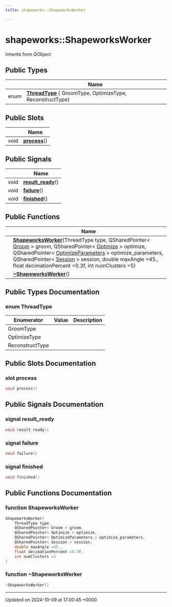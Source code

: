 ```yaml
---
title: shapeworks::ShapeworksWorker

---
```


# shapeworks::ShapeworksWorker





Inherits from QObject

## Public Types

|                | Name           |
| -------------- | -------------- |
| enum| **[ThreadType](../Classes/classshapeworks_1_1ShapeworksWorker.md#enum-threadtype)** { GroomType, OptimizeType, ReconstructType} |

## Public Slots

|                | Name           |
| -------------- | -------------- |
| void | **[process](../Classes/classshapeworks_1_1ShapeworksWorker.md#slot-process)**() |

## Public Signals

|                | Name           |
| -------------- | -------------- |
| void | **[result_ready](../Classes/classshapeworks_1_1ShapeworksWorker.md#signal-result-ready)**() |
| void | **[failure](../Classes/classshapeworks_1_1ShapeworksWorker.md#signal-failure)**() |
| void | **[finished](../Classes/classshapeworks_1_1ShapeworksWorker.md#signal-finished)**() |

## Public Functions

|                | Name           |
| -------------- | -------------- |
| | **[ShapeworksWorker](../Classes/classshapeworks_1_1ShapeworksWorker.md#function-shapeworksworker)**(ThreadType type, QSharedPointer< [Groom](../Classes/classshapeworks_1_1Groom.md) > groom, QSharedPointer< [Optimize](../Classes/classshapeworks_1_1Optimize.md) > optimize, QSharedPointer< [OptimizeParameters](../Classes/classshapeworks_1_1OptimizeParameters.md) > optimize_parameters, QSharedPointer< [Session](../Classes/classshapeworks_1_1Session.md) > session, double maxAngle =45., float decimationPercent =0.3f, int numClusters =5) |
| | **[~ShapeworksWorker](../Classes/classshapeworks_1_1ShapeworksWorker.md#function-~shapeworksworker)**() |

## Public Types Documentation

### enum ThreadType

| Enumerator | Value | Description |
| ---------- | ----- | ----------- |
| GroomType | |   |
| OptimizeType | |   |
| ReconstructType | |   |




## Public Slots Documentation

### slot process

```cpp
void process()
```


## Public Signals Documentation

### signal result_ready

```cpp
void result_ready()
```


### signal failure

```cpp
void failure()
```


### signal finished

```cpp
void finished()
```


## Public Functions Documentation

### function ShapeworksWorker

```cpp
ShapeworksWorker(
    ThreadType type,
    QSharedPointer< Groom > groom,
    QSharedPointer< Optimize > optimize,
    QSharedPointer< OptimizeParameters > optimize_parameters,
    QSharedPointer< Session > session,
    double maxAngle =45.,
    float decimationPercent =0.3f,
    int numClusters =5
)
```


### function ~ShapeworksWorker

```cpp
~ShapeworksWorker()
```


-------------------------------

Updated on 2024-10-09 at 17:00:45 +0000